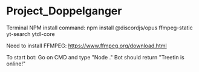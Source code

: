 # Project_Doppelganger

Terminal NPM install command:
npm install @discordjs/opus ffmpeg-static yt-search ytdl-core 

Need to install FFMPEG:
https://www.ffmpeg.org/download.html

To start bot:
Go on CMD and type "Node ."
Bot should return "Treetin is online!"
